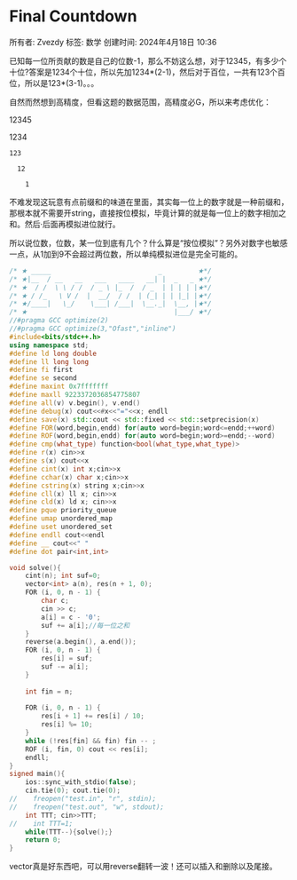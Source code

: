 # Final Countdown

所有者: Zvezdy
标签: 数学
创建时间: 2024年4月18日 10:36

已知每一位所贡献的数是自己的位数-1，那么不妨这么想，对于12345，有多少个十位?答案是1234个十位，所以先加1234*(2-1)，然后对于百位，一共有123个百位，所以是123*(3-1)。。。

自然而然想到高精度，但看这题的数据范围，高精度必G，所以来考虑优化：

12345

  1234

    123

      12

        1

不难发现这玩意有点前缀和的味道在里面，其实每一位上的数字就是一种前缀和，那根本就不需要开string，直接按位模拟，毕竟计算的就是每一位上的数字相加之和。然后·后面再模拟进位就行。

所以说位数，位数，某一位到底有几个？什么算是“按位模拟”？另外对数字也敏感一点，从1加到9不会超过两位数，所以单纯模拟进位是完全可能的。

```cpp
/* ★ _____                           _         ★*/
/* ★|__  / __   __   ___   ____   __| |  _   _ ★*/
/* ★  / /  \ \ / /  / _ \ |_  /  / _  | | | | |★*/
/* ★ / /_   \ V /  |  __/  / /  | (_| | | |_| |★*/
/* ★/____|   \_/    \___| /___|  \__._|  \__, |★*/
/* ★                                     |___/ ★*/
//#pragma GCC optimize(2)
//#pragma GCC optimize(3,"Ofast","inline")
#include<bits/stdc++.h>
using namespace std;
#define ld long double
#define ll long long
#define fi first
#define se second
#define maxint 0x7fffffff
#define maxll 9223372036854775807
#define all(v) v.begin(), v.end()
#define debug(x) cout<<#x<<"="<<x; endll
#define save(x) std::cout << std::fixed << std::setprecision(x)
#define FOR(word,begin,endd) for(auto word=begin;word<=endd;++word)
#define ROF(word,begin,endd) for(auto word=begin;word>=endd;--word)
#define cmp(what_type) function<bool(what_type,what_type)>
#define r(x) cin>>x
#define s(x) cout<<x
#define cint(x) int x;cin>>x
#define cchar(x) char x;cin>>x
#define cstring(x) string x;cin>>x
#define cll(x) ll x; cin>>x
#define cld(x) ld x; cin>>x
#define pque priority_queue
#define umap unordered_map
#define uset unordered_set
#define endll cout<<endl
#define __ cout<<" "
#define dot pair<int,int>

void solve(){
    cint(n); int suf=0;
	vector<int> a(n), res(n + 1, 0);
	FOR (i, 0, n - 1) {
		char c;
		cin >> c;
		a[i] = c - '0';
		suf += a[i];//每一位之和
	}
	reverse(a.begin(), a.end());
	FOR (i, 0, n - 1) {
		res[i] = suf;
		suf -= a[i];
	}
	
	int fin = n;
    
	FOR (i, 0, n - 1) {
		res[i + 1] += res[i] / 10;
		res[i] %= 10;
	}
	while (!res[fin] && fin) fin -- ;
	ROF (i, fin, 0) cout << res[i];
	endll;
}
signed main(){
    ios::sync_with_stdio(false);
    cin.tie(0); cout.tie(0);
//    freopen("test.in", "r", stdin);
//    freopen("test.out", "w", stdout);
    int TTT; cin>>TTT;
//    int TTT=1;
    while(TTT--){solve();}
    return 0;
}
```

vector真是好东西吧，可以用reverse翻转一波！还可以插入和删除以及尾接。
